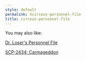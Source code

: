 ```yaml
---
style: default
permalink: Xcirceus-personnel-file
title: circeus-personnel-file
---
```

You may also like:

[Dr. Loser's Personnel File](http://scp-wiki.net/dr-los-e-r-s-personnel-file)

[SCP-2434: Carmageddon](http://scp-wiki.net/scp-2434)
